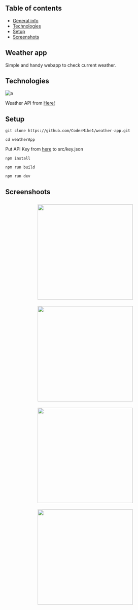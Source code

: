 ## Table of contents
* [General info](#weather-app)
* [Technologies](#technologies)
* [Setup](#setup)
* [Screenshots](#screenshoots)

## Weather app
Simple and handy webapp to check current weather.

## Technologies
![a](https://camo.githubusercontent.com/f93e05694a6f01f2f6a37713a454a942442a5ff2b33083891096a6f7e57842f8/68747470733a2f2f696d672e736869656c64732e696f2f62616467652f72656163742d2532333230323332612e7376673f7374796c653d666f722d7468652d6261646765266c6f676f3d7265616374266c6f676f436f6c6f723d253233363144414642)


Weather API from [Here!](https://openweathermap.org/)

## Setup
```
git clone https://github.com/CoderMike1/weather-app.git
```
```
cd weatherApp
```
Put API Key from [here](https://openweathermap.org/) to src/key.json

```
npm install
```
```
npm run build
```
```
npm run dev
```

## Screenshoots
<p align="center">
  <img src=".src/screenshots/weatherApp1.png"  width="300" style="margin: 10px;">
  <img src=".src/screenshots/weatherApp2.png"  width="300" style="margin: 10px;">
  <img src=".src/screenshots/weatherApp3.png"  width="300" style="margin: 10px;">
  <img src=".src/screenshots/weatherApp4.png"  width="300" style="margin: 10px;">
</p>

